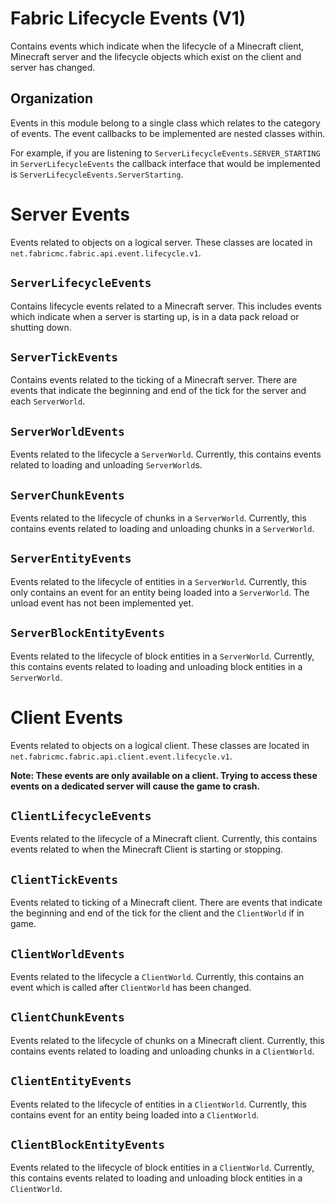 # Fabric Lifecycle Events (V1)

Contains events which indicate when the lifecycle of a Minecraft client, Minecraft server and the lifecycle objects which exist on the client and server has changed.

## Organization

Events in this module belong to a single class which relates to the category of events.
The event callbacks to be implemented are nested classes within.

For example, if you are listening to `ServerLifecycleEvents.SERVER_STARTING` in `ServerLifecycleEvents` the callback interface that would be implemented is `ServerLifecycleEvents.ServerStarting`.

# Server Events

Events related to objects on a logical server.
These classes are located in `net.fabricmc.fabric.api.event.lifecycle.v1`.

## `ServerLifecycleEvents`

Contains lifecycle events related to a Minecraft server.
This includes events which indicate when a server is starting up, is in a data pack reload or shutting down.

## `ServerTickEvents`

Contains events related to the ticking of a Minecraft server.
There are events that indicate the beginning and end of the tick for the server and each `ServerWorld`.

## `ServerWorldEvents`

Events related to the lifecycle a `ServerWorld`.
Currently, this contains events related to loading and unloading `ServerWorld`s.

## `ServerChunkEvents`

Events related to the lifecycle of chunks in a `ServerWorld`.
Currently, this contains events related to loading and unloading chunks in a `ServerWorld`.

## `ServerEntityEvents`

Events related to the lifecycle of entities in a `ServerWorld`.
Currently, this only contains an event for an entity being loaded into a `ServerWorld`.
The unload event has not been implemented yet.

## `ServerBlockEntityEvents`

Events related to the lifecycle of block entities in a `ServerWorld`.
Currently, this contains events related to loading and unloading block entities in a `ServerWorld`.

# Client Events

Events related to objects on a logical client.
These classes are located in `net.fabricmc.fabric.api.client.event.lifecycle.v1`.

**Note: These events are only available on a client. Trying to access these events on a dedicated server will cause the game to crash.**

## `ClientLifecycleEvents`

Events related to the lifecycle of a Minecraft client.
Currently, this contains events related to when the Minecraft Client is starting or stopping.

## `ClientTickEvents`

Events related to ticking of a Minecraft client.
There are events that indicate the beginning and end of the tick for the client and the `ClientWorld` if in game.

## `ClientWorldEvents`

Events related to the lifecycle a `ClientWorld`.
Currently, this contains an event which is called after `ClientWorld` has been changed.

## `ClientChunkEvents`

Events related to the lifecycle of chunks on a Minecraft client.
Currently, this contains events related to loading and unloading chunks in a `ClientWorld`.

## `ClientEntityEvents`

Events related to the lifecycle of entities in a `ClientWorld`.
Currently, this contains event for an entity being loaded into a `ClientWorld`.

## `ClientBlockEntityEvents`

Events related to the lifecycle of block entities in a `ClientWorld`.
Currently, this contains events related to loading and unloading block entities in a `ClientWorld`.
